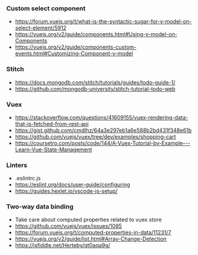 ### Custom select component

* https://forum.vuejs.org/t/what-is-the-syntactic-sugar-for-v-model-on-select-element/5912
* https://vuejs.org/v2/guide/components.html#Using-v-model-on-Components
* https://vuejs.org/v2/guide/components-custom-events.html#Customizing-Component-v-model

### Stitch
* https://docs.mongodb.com/stitch/tutorials/guides/todo-guide-1/
* https://github.com/mongodb-university/stitch-tutorial-todo-web


### Vuex
* https://stackoverflow.com/questions/41609155/vuex-rendering-data-that-is-fetched-from-rest-api
* https://gist.github.com/cmdlhz/64a3e297eb1a6e588b2bd431f348e61b
* https://github.com/vuejs/vuex/tree/dev/examples/shopping-cart
* https://coursetro.com/posts/code/144/A-Vuex-Tutorial-by-Example---Learn-Vue-State-Management

### Linters
* .eslintrc.js
* https://eslint.org/docs/user-guide/configuring
* https://guides.hexlet.io/vscode-js-setup/

### Two-way data binding
* Take care about computed properties related to vuex store
* https://github.com/vuejs/vuex/issues/1085
* https://forum.vuejs.org/t/computed-properties-in-data/11231/7
* https://vuejs.org/v2/guide/list.html#Array-Change-Detection
* https://jsfiddle.net/Herteby/qt0aqa9g/
